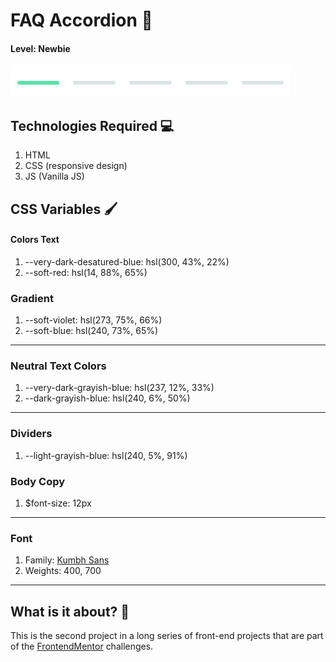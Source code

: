 # FAQ Accordion 💬

#### Level: Newbie  
![image info](./level.png)

## Technologies Required 💻

1. HTML
2. CSS (responsive design)
3. JS (Vanilla JS)

## CSS Variables 🖌

#### Colors Text

1. --very-dark-desatured-blue: hsl(300, 43%, 22%)
2. --soft-red: hsl(14, 88%, 65%)

### Gradient

1. --soft-violet: hsl(273, 75%, 66%)
2. --soft-blue: hsl(240, 73%, 65%)

---

### Neutral Text Colors

1. --very-dark-grayish-blue: hsl(237, 12%, 33%)
2. --dark-grayish-blue: hsl(240, 6%, 50%)

---

### Dividers

1. --light-grayish-blue: hsl(240, 5%, 91%)

### Body Copy

1. $font-size: 12px

--- 

### Font

1. Family: [Kumbh Sans](https://fonts.google.com/specimen/Kumbh+Sansps://fonts.google.com/speciment/Spartan)
2. Weights: 400, 700

---

## What is it about? 🤔

This is the second project in a long series of front-end projects that are part of the [FrontendMentor](https://www.frontendmentor.io/challenges) challenges.
